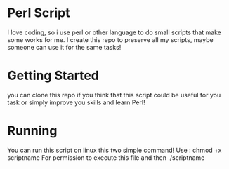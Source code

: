 # Perl Script

I love coding, so i use perl or other language to do small scripts that make some works for me.
I create this repo to preserve all my scripts, maybe someone can use it for the same tasks!

# Getting Started

you can clone this repo if you think that this script could be useful for you task or simply improve you skills and learn Perl!

# Running 

You can run this script on linux this two simple command!
Use : 
chmod +x scriptname 
For permission to execute this file and then
./scriptname

